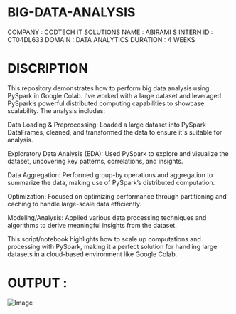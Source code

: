 # BIG-DATA-ANALYSIS

COMPANY : CODTECH IT SOLUTIONS
NAME : ABIRAMI S
INTERN ID : CT04DL633
DOMAIN : DATA ANALYTICS
DURATION : 4 WEEKS


# DISCRIPTION 

This repository demonstrates how to perform big data analysis using PySpark in Google Colab. I’ve worked with a large dataset and leveraged PySpark’s powerful distributed computing capabilities to showcase scalability. The analysis includes:

Data Loading & Preprocessing: Loaded a large dataset into PySpark DataFrames, cleaned, and transformed the data to ensure it's suitable for analysis.

Exploratory Data Analysis (EDA): Used PySpark to explore and visualize the dataset, uncovering key patterns, correlations, and insights.

Data Aggregation: Performed group-by operations and aggregation to summarize the data, making use of PySpark’s distributed computation.

Optimization: Focused on optimizing performance through partitioning and caching to handle large-scale data efficiently.

Modeling/Analysis: Applied various data processing techniques and algorithms to derive meaningful insights from the dataset.

This script/notebook highlights how to scale up computations and processing with PySpark, making it a perfect solution for handling large datasets in a cloud-based environment like Google Colab.

# OUTPUT : 

![Image](https://github.com/user-attachments/assets/e297caa5-8dca-4048-9059-7cdfe9d820fc)

